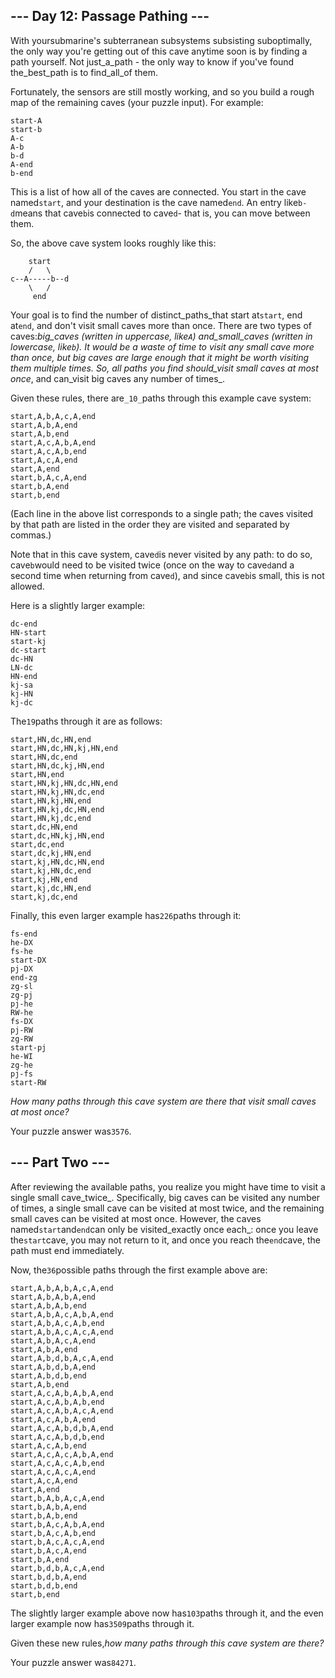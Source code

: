 ## \-\-\- Day 12: Passage Pathing ---

With yoursubmarine's subterranean subsystems subsisting suboptimally, the only way you're getting out of this cave anytime soon is by finding a path yourself. Not just_a_path - the only way to know if you've found the_best_path is to find_all_of them.

Fortunately, the sensors are still mostly working, and so you build a rough map of the remaining caves (your puzzle input). For example:

    start-A
    start-b
    A-c
    A-b
    b-d
    A-end
    b-end


This is a list of how all of the caves are connected. You start in the cave named`start`, and your destination is the cave named`end`. An entry like`b-d`means that cave`b`is connected to cave`d`\- that is, you can move between them.

So, the above cave system looks roughly like this:

        start
        /   \
    c--A-----b--d
        \   /
         end


Your goal is to find the number of distinct_paths_that start at`start`, end at`end`, and don't visit small caves more than once. There are two types of caves:_big_caves (written in uppercase, like`A`) and_small_caves (written in lowercase, like`b`). It would be a waste of time to visit any small cave more than once, but big caves are large enough that it might be worth visiting them multiple times. So, all paths you find should_visit small caves at most once_, and can_visit big caves any number of times_.

Given these rules, there are`_10_`paths through this example cave system:

    start,A,b,A,c,A,end
    start,A,b,A,end
    start,A,b,end
    start,A,c,A,b,A,end
    start,A,c,A,b,end
    start,A,c,A,end
    start,A,end
    start,b,A,c,A,end
    start,b,A,end
    start,b,end


(Each line in the above list corresponds to a single path; the caves visited by that path are listed in the order they are visited and separated by commas.)

Note that in this cave system, cave`d`is never visited by any path: to do so, cave`b`would need to be visited twice (once on the way to cave`d`and a second time when returning from cave`d`), and since cave`b`is small, this is not allowed.

Here is a slightly larger example:

    dc-end
    HN-start
    start-kj
    dc-start
    dc-HN
    LN-dc
    HN-end
    kj-sa
    kj-HN
    kj-dc


The`19`paths through it are as follows:

    start,HN,dc,HN,end
    start,HN,dc,HN,kj,HN,end
    start,HN,dc,end
    start,HN,dc,kj,HN,end
    start,HN,end
    start,HN,kj,HN,dc,HN,end
    start,HN,kj,HN,dc,end
    start,HN,kj,HN,end
    start,HN,kj,dc,HN,end
    start,HN,kj,dc,end
    start,dc,HN,end
    start,dc,HN,kj,HN,end
    start,dc,end
    start,dc,kj,HN,end
    start,kj,HN,dc,HN,end
    start,kj,HN,dc,end
    start,kj,HN,end
    start,kj,dc,HN,end
    start,kj,dc,end


Finally, this even larger example has`226`paths through it:

    fs-end
    he-DX
    fs-he
    start-DX
    pj-DX
    end-zg
    zg-sl
    zg-pj
    pj-he
    RW-he
    fs-DX
    pj-RW
    zg-RW
    start-pj
    he-WI
    zg-he
    pj-fs
    start-RW


_How many paths through this cave system are there that visit small caves at most once?_

Your puzzle answer was`3576`.

## \-\-\- Part Two ---

After reviewing the available paths, you realize you might have time to visit a single small cave_twice_. Specifically, big caves can be visited any number of times, a single small cave can be visited at most twice, and the remaining small caves can be visited at most once. However, the caves named`start`and`end`can only be visited_exactly once each_: once you leave the`start`cave, you may not return to it, and once you reach the`end`cave, the path must end immediately.

Now, the`36`possible paths through the first example above are:

    start,A,b,A,b,A,c,A,end
    start,A,b,A,b,A,end
    start,A,b,A,b,end
    start,A,b,A,c,A,b,A,end
    start,A,b,A,c,A,b,end
    start,A,b,A,c,A,c,A,end
    start,A,b,A,c,A,end
    start,A,b,A,end
    start,A,b,d,b,A,c,A,end
    start,A,b,d,b,A,end
    start,A,b,d,b,end
    start,A,b,end
    start,A,c,A,b,A,b,A,end
    start,A,c,A,b,A,b,end
    start,A,c,A,b,A,c,A,end
    start,A,c,A,b,A,end
    start,A,c,A,b,d,b,A,end
    start,A,c,A,b,d,b,end
    start,A,c,A,b,end
    start,A,c,A,c,A,b,A,end
    start,A,c,A,c,A,b,end
    start,A,c,A,c,A,end
    start,A,c,A,end
    start,A,end
    start,b,A,b,A,c,A,end
    start,b,A,b,A,end
    start,b,A,b,end
    start,b,A,c,A,b,A,end
    start,b,A,c,A,b,end
    start,b,A,c,A,c,A,end
    start,b,A,c,A,end
    start,b,A,end
    start,b,d,b,A,c,A,end
    start,b,d,b,A,end
    start,b,d,b,end
    start,b,end


The slightly larger example above now has`103`paths through it, and the even larger example now has`3509`paths through it.

Given these new rules,_how many paths through this cave system are there?_

Your puzzle answer was`84271`.

